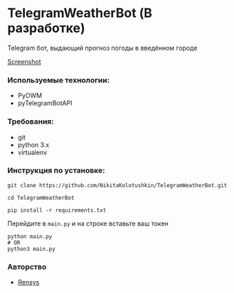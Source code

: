 # TelegramWeatherBot (В разработке)
Telegram бот, выдающий прогноз погоды в введённом городе

[Screenshot](img/Screenshot.png)

### Используемые технологии:
+ PyOWM
+ pyTelegramBotAPI

### Требования:
+ git
+ python 3.x
+ virtualenv

### Инструкция по установке:
```shell
git clone https://github.com/NikitaKolotushkin/TelegramWeatherBot.git

cd TelegramWeatherBot

pip install -r requirements.txt
```

Перейдите в ```main.py``` и на строке вставьте ваш токен
```shell
python main.py
# OR
python3 main.py
```

### Авторство
+ [Rensys](https://github.com/NikitaKolotushkin)
